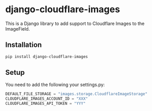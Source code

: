 # django-cloudflare-images

This is a Django library to add support to Cloudflare Images to the ImageField.

## Installation

```sh
pip install django-cloudflare-images
```

## Setup

You need to add the following your settings.py:

```python
DEFAULT_FILE_STORAGE = "images.storage.CloudflareImageStorage"
CLOUDFLARE_IMAGES_ACCOUNT_ID = "XXX"
CLOUDFLARE_IMAGES_API_TOKEN = "YYY"

```
